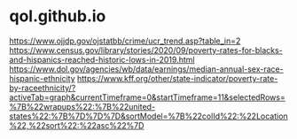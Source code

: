 # qol.github.io
https://www.ojjdp.gov/ojstatbb/crime/ucr_trend.asp?table_in=2
https://www.census.gov/library/stories/2020/09/poverty-rates-for-blacks-and-hispanics-reached-historic-lows-in-2019.html
https://www.dol.gov/agencies/wb/data/earnings/median-annual-sex-race-hispanic-ethnicity
https://www.kff.org/other/state-indicator/poverty-rate-by-raceethnicity/?activeTab=graph&currentTimeframe=0&startTimeframe=11&selectedRows=%7B%22wrapups%22:%7B%22united-states%22:%7B%7D%7D%7D&sortModel=%7B%22colId%22:%22Location%22,%22sort%22:%22asc%22%7D